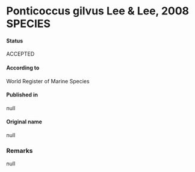 # Ponticoccus gilvus Lee & Lee, 2008 SPECIES

#### Status
ACCEPTED

#### According to
World Register of Marine Species

#### Published in
null

#### Original name
null

### Remarks
null